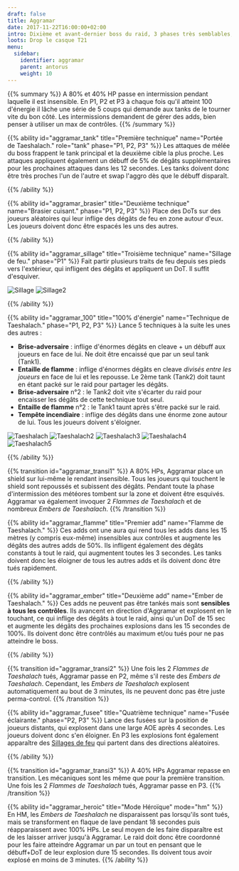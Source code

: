 ```yaml
---
draft: false
title: Aggramar
date: 2017-11-22T16:00:00+02:00
intro: Dixième et avant-dernier boss du raid, 3 phases très semblables, avec 2 intermissions.
loots: Drop le casque T21
menu:
  sidebar:
    identifier: aggramar
    parent: antorus
    weight: 10
---
```


{{% summary %}}
A 80% et 40% HP passe en intermission pendant laquelle il est insensible. 
En P1, P2 et P3 à chaque fois qu'il atteint 100 d'énergie il lâche une série de 5 coups qui demande aux tanks de le tourner vite du bon côté.
Les intermissions demandent de gérer des adds, bien penser à utiliser un max de contrôles.
{{% /summary %}}

{{% ability
  id="aggramar_tank"
  title="Première technique"
  name="Portée de Taeshalach."
  role="tank"
  phase="P1, P2, P3"
%}}
Les attaques de mélée du boss frappent le tank principal et la deuxième cible la plus proche.
Les attaques appliquent également un débuff de 5% de dégâts supplémentaires pour les prochaines attaques dans les 12 secondes.
Les tanks doivent donc être très proches l'un de l'autre et swap l'aggro dès que le débuff disparaît.  

{{% /ability %}}

{{% ability
  id="aggramar_brasier"
  title="Deuxième technique"
  name="Brasier cuisant."
  phase="P1, P2, P3"
%}}
Place des DoTs sur des joueurs aléatoires qui leur inflige des dégâts de feu en zone autour d'eux.
Les joueurs doivent donc être espacés les uns des autres.

{{% /ability %}}

{{% ability
  id="aggramar_sillage"
  title="Troisième technique"
  name="Sillage de feu."
  phase="P1"
%}}
Fait partir plusieurs traits de feu depuis ses pieds vers l'extérieur, qui infligent des dégâts et appliquent un DoT.
Il suffit d'esquiver.

![Sillage](http://wow.zamimg.com/uploads/screenshots/normal/677883.jpg) ![Sillage2](http://wow.zamimg.com/uploads/screenshots/normal/677884.jpg)

{{% /ability %}}

{{% ability
  id="aggramar_100"
  title="100% d'énergie"
  name="Technique de Taeshalach."
  phase="P1, P2, P3"
%}}
Lance 5 techniques à la suite les unes des autres :

* **Brise-adversaire** : inflige d'énormes dégâts en cleave + un débuff aux joueurs en face de lui. Ne doit être encaissé que par un seul tank (Tank1).
* **Entaille de flamme** : inflige d'énormes dégâts en cleave *divisés entre les joueurs* en face de lui et les repousse. Le 2ème tank (Tank2) doit taunt en étant packé sur le raid pour partager les dégâts.
* **Brise-adversaire** n°2 : le Tank2 doit vite s'écarter du raid pour encaisser les dégâts de cette technique tout seul.
* **Entaille de flamme** n°2 : le Tank1 taunt après s'être packé sur le raid.
* **Tempête incendiaire** : inflige des dégâts dans une énorme zone autour de lui. Tous les joueurs doivent s'éloigner.

![Taeshalach](http://wow.zamimg.com/uploads/screenshots/normal/677876.jpg) ![Taeshalach2](http://wow.zamimg.com/uploads/screenshots/normal/677877.jpg) ![Taeshalach3](http://wow.zamimg.com/uploads/screenshots/normal/677878.jpg) ![Taeshalach4](http://wow.zamimg.com/uploads/screenshots/normal/677879.jpg) ![Taeshalach5](http://wow.zamimg.com/uploads/screenshots/normal/677880.jpg)

{{% /ability %}}

{{% transition id="aggramar_transi1" %}}
A 80% HPs, Aggramar place un shield sur lui-même le rendant insensible.
Tous les joueurs qui touchent le shield sont repoussés et subissent des dégâts.
Pendant toute la phase d'intermission des météores tombent sur la zone et doivent être esquivés.
Aggramar va également invoquer 2 *Flammes de Taeshalach* et de nombreux *Embers de Taeshalach*.
{{% /transition %}}

{{% ability
  id="aggramar_flamme"
  title="Premier add"
  name="Flamme de Taeshalach."
%}}
Ces adds ont une aura qui rend tous les adds dans les 15 mètres (y compris eux-même) insensibles aux contrôles et augmente les dégâts des autres adds de 50%.
Ils infligent également des dégâts constants à tout le raid, qui augmentent toutes les 3 secondes.
Les tanks doivent donc les éloigner de tous les autres adds et ils doivent donc être tués rapidement.

{{% /ability %}}

{{% ability
  id="aggramar_ember"
  title="Deuxième add"
  name="Ember de Taeshalach."
%}}
Ces adds ne peuvent pas être tankés mais sont **sensibles à tous les contrôles**.
Ils avancent en direction d'Aggramar et explosent en le touchant, ce qui inflige des dégâts à tout le raid, ainsi qu'un DoT de 15 sec et augmente les dégâts des prochaines explosions dans les 15 secondes de 100%.
Ils doivent donc être contrôlés au maximum et/ou tués pour ne pas atteindre le boss.

{{% /ability %}}

{{% transition id="aggramar_transi2" %}}
Une fois les 2 *Flammes de Taeshalach* tués, Aggramar passe en P2, même s'il reste des *Embers de Taeshalach*.
Cependant, les *Embers de Taeshalach* explosent automatiquement au bout de 3 minutes, ils ne peuvent donc pas être juste perma-control. 
{{% /transition %}}

{{% ability
  id="aggramar_fusee"
  title="Quatrième technique"
  name="Fusée éclairante."
  phase="P2, P3"
%}}
Lance des fusées sur la position de joueurs distants, qui explosent dans une large AOE après 4 secondes.
Les joueurs doivent donc s'en éloigner.
En P3 les explosions font également apparaître des [Sillages de feu](#aggramar_sillage) qui partent dans des directions aléatoires.

{{% /ability %}}

{{% transition id="aggramar_transi3" %}}
A 40% HPs Aggramar repasse en transition.
Les mécaniques sont les même que pour la première transition.
Une fois les 2 *Flammes de Taeshalach* tués, Aggramar passe en P3.
{{% /transition %}}

{{% ability
  id="aggramar_heroic"
  title="Mode Héroïque"
  mode="hm"
%}}
En HM, les *Embers de Taeshalach* ne disparaissent pas lorsqu'ils sont tués, mais se transforment en flaque de lave pendant 18 secondes puis réapparaissent avec 100% HPs.
Le seul moyen de les faire disparaître est de les laisser arriver jusqu'à Aggramar.
Le raid doit donc être coordonné pour les faire atteindre Aggramar un par un tout en pensant que le débuff+DoT de leur explosion dure 15 secondes.
Ils doivent tous avoir explosé en moins de 3 minutes. 
{{% /ability %}}
